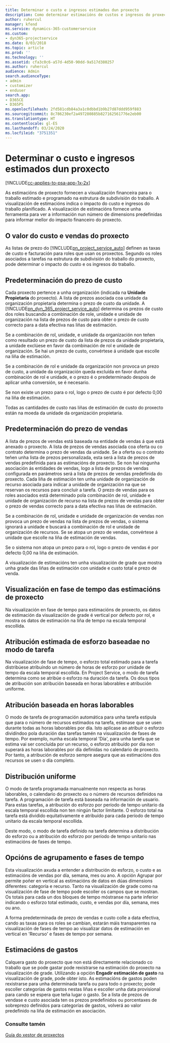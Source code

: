 ```yaml
---
title: Determinar o custo e ingresos estimados dun proxecto
description: Como determinar estimacións de custos e ingresos do proxecto en Project Service
author: ruhercul
manager: kfend
ms.service: dynamics-365-customerservice
ms.custom:
- dyn365-projectservice
ms.date: 8/03/2018
ms.topic: article
ms.prod: ''
ms.technology: ''
ms.assetid: cfa3c0c6-a57d-4d50-90dd-9a517d380257
ms.author: ruhercul
audience: Admin
search.audienceType:
- admin
- customizer
- enduser
search.app:
- D365CE
- D365PS
ms.openlocfilehash: 2fd581cdb84a3a1c0dbbd1b9b27d87ddd959f883
ms.sourcegitcommit: 8c786230ef2a497280885b827162561776e2eb00
ms.translationtype: HT
ms.contentlocale: gl-ES
ms.lasthandoff: 03/24/2020
ms.locfileid: "3751351"
---
```

# <a name="determine-project-cost-and-revenue-estimates"></a>Determinar o custo e ingresos estimados dun proxecto 

[!INCLUDE[cc-applies-to-psa-app-1x-2x](../includes/cc-applies-to-psa-app-1x-2x.md)]

As estimacións de proxecto fornecen a visualización financeira para o traballo estimado e programado na estrutura de subdivisión do traballo. A visualización de estimacións indica o impacto do custo e ingresos do traballo planificado. A visualización de estimacións fornece unha ferramenta para ver a información nun número de dimensions predefinidas para informar mellor do impacto financeiro do proxecto.  
  
## <a name="cost-and-sales-value-of-the-project"></a>O valor do custo e vendas do proxecto  
As listas de prezo do [!INCLUDE[pn_project_service_auto](../includes/pn-project-service-auto.md)] definen as taxas de custo e facturación para roles que usan os proxectos. Segundo os roles asociados a tarefas na estrutura de subdivisión do traballo do proxecto, pode determinar o impacto do custo e os ingresos do traballo.  
  
## <a name="cost-price-defaulting"></a>Predeterminación do prezo de custo  
Cada proxecto pertence a unha organización (indicada na **Unidade Propietaria** do proxecto). A lista de prezos asociada coa unidade da organización propietaria determina o prezo de custo da unidade. A [!INCLUDE[pn_dyn_365_project_service_auto](../includes/pn-dyn-365-project-service-auto.md)] determina os prezos de custo dos roles buscando a combinación de role, unidade e unidade de organización na lista de prezos de custo para obter o prezo de custo correcto para a data efectiva nas liñas de estimación.  
  
Se a combinación de rol, unidade, e unidade da organización non teñen como resultado un prezo de custo da lista de prezos da unidade propietaria, a unidade exclúese en favor da combinación de rol e unidade de organización. Se hai un prezo de custo, convértese á unidade que escolle na liña de estimación.  
  
Se a combinación de rol e unidade da organización non provoca un prezo de custo, a unidade da organización queda excluída en favor dunha combinación de rol e unidade, e o prezo é o predeterminado despois de aplicar unha conversión, se é necesario.  
  
 Se non existe un prezo para o rol, logo o prezo de custo é por defecto 0,00 na liña de estimación.  
  
 Todas as cantidades de custo nas liñas de estimación de custo do proxecto están na moeda da unidade da organización propietaria.  
  
## <a name="sales-price-defaulting"></a>Predeterminación do prezo de vendas  
A lista de prezos de vendas está baseada na entidade de vendas á que está anexado o proxecto. A lista de prezos de vendas asociada coa oferta ou co contrato determina o prezo de vendas da unidade. Se a oferta ou o contrato teñen unha lista de prezos personalizada, esta será a lista de prezos de vendas predefinida para as estimacións de proxecto. Se non hai ningunha asociación ás entidades de vendas, logo a lista de prezos de vendas configurada en parámetros será a lista de prezos de vendas predefinida do proxecto. Cada liña de estimación ten unha unidade de organización de recurso asociada para indicar a unidade de organización na que se reservan os recursos para concluír a tarefa. O prezo de vendas para os roles asociados está determinado pola combinación de rol, unidade e unidade de organización de recurso na lista de prezos de vendas para obter o prezo de vendas correcto para a data efectiva nas liñas de estimación.  
  
Se a combinación de rol, unidade e unidade de organización de vendas non provoca un prezo de vendas na lista de prezos de vendas, o sistema ignorará a unidade e buscará a combinación de rol e unidade de organización de recursos. Se se atopa un prezo de vendas, convértese á unidade que escolle na liña de estimación de vendas.  
  
Se o sistema non atopa un prezo para o rol, logo o prezo de vendas é por defecto 0,00 na liña de estimación.  
  
A visualización de estimacións ten unha visualización de grade que mostra unha grade das liñas de estimación con unidade e custo total e prezo de venda.  
  
## <a name="time-phased-view-of-project-estimates"></a>Visualización en fase de tempo das estimacións de proxecto  
Na visualización en fase de tempo para estimacións de proxecto, os datos de estimación da visualización de grade é vertical por defecto por rol, e mostra os datos de estimación na liña de tempo na escala temporal escollida.  
  
## <a name="effort-estimate-allocation-based-on-task-mode"></a>Atribución estimada de esforzo baseadae no modo de tarefa  
Na visualización de fase de tempo, o esforzo total estimado para a tarefa distribúese atribuíndo un número de horas de esforzo por unidade de tempo da escala temporal escollida. En Project Service, o modo de tarefa determina como se atribúe o esforzo na duración da tarefa. Os dous tipos de atribución son atribución baseada en horas laborables e atribución uniforme.  
  
## <a name="work-hours-based-allocation"></a>Atribución baseada en horas laborables  
O modo de tarefa de programación automática para unha tarefa estipula que para o número de recursos estimados na tarefa, estímase que se usen durante todas as horas laborables por día. Isto aplícase ao atribuír o esforzo dividíndoo pola duración das tarefas tamén na visualización de fases de tempo. Por exemplo, nunha escala temporal 'Día', para unha tarefa que se estima vai ser concluída por un recurso, o esforzo atribuído por día non superará as horas laborables por día definidas no calendario de proxecto. Por tanto, a atribución de esforzo sempre asegura que as estimacións dos recursos se usen o día completo.  
  
## <a name="even-distribution"></a>Distribución uniforme  
O modo de tarefa programada manualmente non respecta as horas laborables, o calendario do proxecto ou o número de recursos definidos na tarefa. A programación de tarefa está baseada na información de usuario. Para estas tarefas, a atribución do esforzo por período de tempo unitario da escala temporal escollida non ten ningún factor limitante. O esforzo total na tarefa está dividido equitativamente e atribuído para cada período de tempo unitario da escala temporal escollida.  
  
Deste modo, o modo de tarefa definido na tarefa determina a distribución do esforzo ou a atribución do esforzo por período de tempo unitario nas estimacións de fases de tempo.  
  
## <a name="grouping-and-time-phasing-options"></a>Opcións de agrupamento e fases de tempo  
Esta visualización axuda a entender a distribución do esforzo, o custo e as estimacións de vendas por día, semana, mes ou ano. A opción Agrupar por permite poñer en vertical as estimacións de datos en dúas dimensions diferentes: categoría e recurso. Tanto na visualización de grade como na visualización de fase de tempo pode escoller os campos que se mostran. Os totais para cada un dos bloques de tempo móstranse na parte inferior indicando o esforzo total estimado, custo, e vendas por día, semana, mes ou ano.  
  
A forma predeterminada de prezo de vendas e custo colle a data efectiva, cando as taxas para os roles se cambian, estarán máis transparentes na visualización de fases de tempo ao visualizar datos de estimación en vertical en 'Recurso' e fases de tempo por semana.  
  
## <a name="expense-estimates"></a>Estimacións de gastos  
Calquera gasto do proxecto que non está directamente relacionado co traballo que se pode gastar pode rexistrarse na estimación do proxecto na visualización de grade. Utilizando a opción **Engadir estimación de gasto** na visualización de grade, pode obter isto. As estimacións de gastos poden rexistrarse para unha determinada tarefa ou para todo o proxecto; pode escoller categorías de gastos nestas liñas e escoller unha data provisional para cando se espera que teña lugar o gasto. Se a lista de prezos de vendase e custo asociada ten os prezos predefinidos ou porcentaxes de sobreprezo definidos para categorías de gastos, volverá ao valor predefinido na liña de estimación en asociación.  
  
### <a name="see-also"></a>Consulte tamén  
 [Guía do xestor de proxectos](../project-service/project-manager-guide.md)
